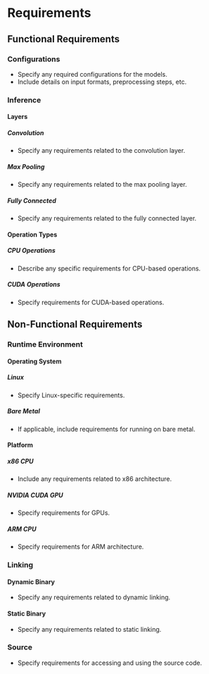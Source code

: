 # Requirements

## Functional Requirements

### Configurations

- Specify any required configurations for the models.
- Include details on input formats, preprocessing steps, etc.

### Inference

#### Layers

##### Convolution

- Specify any requirements related to the convolution layer.

##### Max Pooling

- Specify any requirements related to the max pooling layer.

##### Fully Connected

- Specify any requirements related to the fully connected layer.

#### Operation Types

##### CPU Operations

- Describe any specific requirements for CPU-based operations.

##### CUDA Operations

- Specify requirements for CUDA-based operations.

## Non-Functional Requirements

### Runtime Environment

#### Operating System

##### Linux

- Specify Linux-specific requirements.

##### Bare Metal

- If applicable, include requirements for running on bare metal.

#### Platform

##### x86 CPU

- Include any requirements related to x86 architecture.

##### NVIDIA CUDA GPU

- Specify requirements for GPUs.

##### ARM CPU

- Specify requirements for ARM architecture.

### Linking

#### Dynamic Binary

- Specify any requirements related to dynamic linking.

#### Static Binary

- Specify any requirements related to static linking.

### Source

- Specify requirements for accessing and using the source code.

